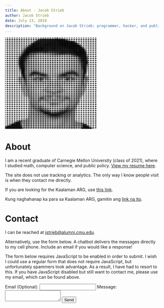 ```yaml
---
title: About - Jacob Strieb
author: Jacob Strieb
date: July 13, 2019
description: "Background on Jacob Strieb: programmer, hacker, and public interest technologist."
...
```


<img src="headshot.png" width="300" height="300" alt="Dithered headshot of Jacob Strieb" class="avatar">

# About

I am a recent graduate of Carnegie Mellon University (class of 2021), where I
studied math, computer science, and public policy. [View my resume
here](https://jstrieb.github.io/link-lock/#eyJ2IjoiMC4wLjEiLCJlIjoiaUx4aGdVSmFRWGNHcmI2eVc1RDVuT1VsODV3SFo4anhsbGd3U0ZyUHNTcXhPS3NNVjRzOTE0TktkR29QQUhkU1lHaDhBWldXbGxKQ3c2OVZCT3hFZUtDQmlIYXBSdXlGU1E9PSIsImgiOiJFbWFpbCBtZSBvciB1c2UgbXkgY29udGFjdCBmb3JtIHRvIHJlcXVlc3QgYWNjZXNzIiwicyI6ImRHb1JFNU5FK1VRejNuNlZOV3BQZUE9PSIsImkiOiJBUmVzTVJRUlFSZUJwd1BVIn0=).

The site does not use tracking or analytics. The only way I know people visit
is when they contact me directly.

<div class="noscript">

If you are looking for the Kaalaman ARG, use [this link](/posts/kaalaman).

Kung naghahanap ka para sa Kaalaman ARG, gamitin ang [link na
ito](/posts/kaalaman#filipino).

</div>

# Contact

I can be reached at [jstrieb@alumni.cmu.edu](mailto:jstrieb@alumni.cmu.edu).

Alternatively, use the form below. A chatbot delivers the messages directly to
my cell phone. Include an email if you would like a response!

<div class="contact-form">
<noscript>
<p>
The form below requires JavaScript to be enabled in order to submit. I wish I could use a regular form that does not require JavaScript, but unfortunately spammers took advantage. As a result, I have had to resort to this. If you have JavaScript disabled but still want to contact me, please use my email, which can be found above.
</p>
</noscript>
<form onsubmit="submitForm(this); return false">
<label for="email">Email (Optional):
<input type="email" id="email" name="email" /></label>
<label for="text">Message:
<textarea minlength="1" maxlength="999" id="text" name="text"></textarea>
<button>Send</button>
<p class="alert" id="alert"></p>
</form>
</div>

<script type="text/javascript">
// Show that the message has been sent and clear the textarea
async function submitForm(form) {
  const message = (( form.email.value ? `From: ${form.email.value}\n` : "")
                   + `${form.text.value}`);

  const BOT_ID = "706deaf523f339bcee544e833b";
  fetch(`https://api.groupme.com/v3/bots/post?bot_id=${BOT_ID}`, {
    mode: "no-cors",
    method: "POST",
    headers: {
      "Content-Type": "application/json"
    },
    body: JSON.stringify({
      text: message,
    }),
  })
  .then(() => {
    form.email.value = "";
    form.text.value = "";
    const alert = form.querySelector("#alert");
    alert.innerText = "Sent!";
    alert.style.opacity = 1;
    setTimeout(() => alert.style.opacity = 0, 5000);
  });
}
</script>
